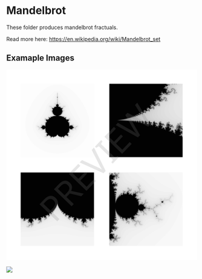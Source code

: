 # Mandelbrot

These folder produces mandelbrot fractuals. 

Read more here:
https://en.wikipedia.org/wiki/Mandelbrot_set

## Examaple Images
![](./Images/mart_mandelbrot_preview.svg)

![]("./Images/mandelbrot_512.png")
